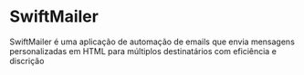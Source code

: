 # SwiftMailer
SwiftMailer é uma aplicação de automação de emails que envia mensagens personalizadas em HTML para múltiplos destinatários com eficiência e discrição
